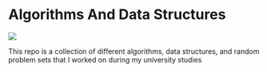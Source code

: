 # Algorithms And Data Structures

![](https://miro.medium.com/proxy/1*_gg1Te-7SJfk9E2D-mORfw.png)


This repo is a collection of different algorithms, data structures, and random problem sets that I worked on during my university studies

